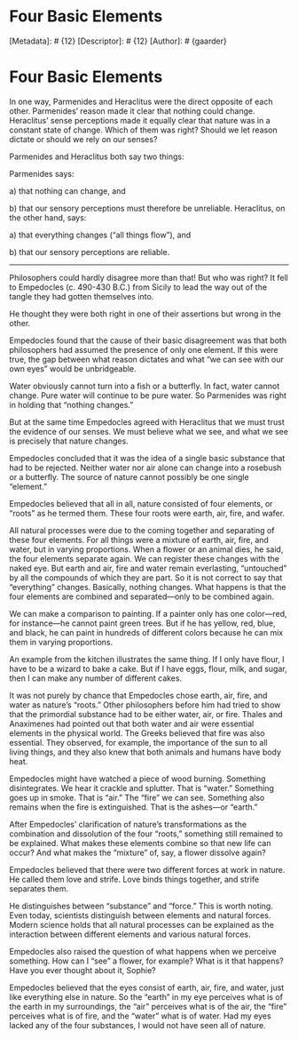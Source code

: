 # Four Basic Elements
[Metadata]: # {12}
[Descriptor]: # {12}
[Author]: # {gaarder}
# Four Basic Elements
In one way, Parmenides and Heraclitus were the direct opposite of each other.
Parmenides’ reason made it clear that nothing could change. Heraclitus’ sense
perceptions made it equally clear that nature was in a constant state of
change. Which of them was right? Should we let reason dictate or should we rely
on our senses?

Parmenides and Heraclitus both say two things:

Parmenides says:

a) that nothing can change, and

b) that our sensory perceptions must therefore be unreliable. Heraclitus, on
the other hand, says:

a) that everything changes (“all things flow”), and

b) that our sensory perceptions are reliable.



* * *



Philosophers could hardly disagree more than that! But who was right? It fell
to Empedocles (c. 490-430 B.C.) from Sicily to lead the way out of the tangle
they had gotten themselves into.

He thought they were both right in one of their assertions but wrong in the
other.

Empedocles found that the cause of their basic disagreement was that both
philosophers had assumed the presence of only one element. If this were true,
the gap between what reason dictates and what “we can see with our own eyes”
would be unbridgeable.

Water obviously cannot turn into a fish or a butterfly. In fact, water cannot
change. Pure water will continue to be pure water. So Parmenides was right in
holding that “nothing changes.”

But at the same time Empedocles agreed with Heraclitus that we must trust the
evidence of our senses. We must believe what we see, and what we see is
precisely that nature changes.

Empedocles concluded that it was the idea of a single basic substance that had
to be rejected. Neither water nor air alone can change into a rosebush or a
butterfly. The source of nature cannot possibly be one single “element.”

Empedocles believed that all in all, nature consisted of four elements, or
“roots” as he termed them. These four roots were earth, air, fire, and wafer.

All natural processes were due to the coming together and separating of these
four elements. For all things were a mixture of earth, air, fire, and water,
but in varying proportions. When a flower or an animal dies, he said, the four
elements separate again. We can register these changes with the naked eye. But
earth and air, fire and water remain everlasting, “untouched” by all the
compounds of which they are part. So it is not correct to say that “everything”
changes. Basically, nothing changes. What happens is that the four elements are
combined and separated—only to be combined again.

We can make a comparison to painting. If a painter only has one color—red, for
instance—he cannot paint green trees. But if he has yellow, red, blue, and
black, he can paint in hundreds of different colors because he can mix them in
varying proportions.

An example from the kitchen illustrates the same thing. If I only have flour, I
have to be a wizard to bake a cake. But if I have eggs, flour, milk, and sugar,
then I can make any number of different cakes.

It was not purely by chance that Empedocles chose earth, air, fire, and water
as nature’s “roots.” Other philosophers before him had tried to show that the
primordial substance had to be either water, air, or fire. Thales and
Anaximenes had pointed out that both water and air were essential elements in
the physical world. The Greeks believed that fire was also essential. They
observed, for example, the importance of the sun to all living things, and they
also knew that both animals and humans have body heat.

Empedocles might have watched a piece of wood burning. Something disintegrates.
We hear it crackle and splutter. That is “water.” Something goes up in smoke.
That is “air.” The “fire” we can see. Something also remains when the fire is
extinguished. That is the ashes—or “earth.”

After Empedocles’ clarification of nature’s transformations as the combination
and dissolution of the four “roots,” something still remained to be explained.
What makes these elements combine so that new life can occur? And what makes
the “mixture” of, say, a flower dissolve again?

Empedocles believed that there were two different forces at work in nature. He
called them love and strife. Love binds things together, and strife separates
them.

He distinguishes between “substance” and “force.” This is worth noting. Even
today, scientists distinguish between elements and natural forces. Modern
science holds that all natural processes can be explained as the interaction
between different elements and various natural forces.

Empedocles also raised the question of what happens when we perceive something.
How can I “see” a flower, for example? What is it that happens? Have you ever
thought about it, Sophie?

Empedocles believed that the eyes consist of earth, air, fire, and water, just
like everything else in nature. So the “earth” in my eye perceives what is of
the earth in my surroundings, the “air” perceives what is of the air, the
“fire” perceives what is of fire, and the “water” what is of water. Had my eyes
lacked any of the four substances, I would not have seen all of nature.

